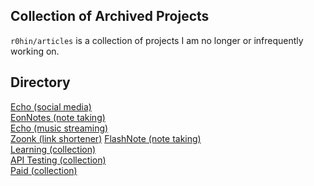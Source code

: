 ## Collection of Archived Projects
`r0hin/articles` is a collection of projects I am no longer or infrequently working on.

## Directory
<a href="https://r0h.in/articles/echo">Echo (social media)<br>
<a href="https://r0h.in/articles/eonnotes">EonNotes (note taking)<br>
<a href="https://r0h.in/articles/eonsound">Echo (music streaming)<br>
<a href="https://r0h.in/articles/zoonk">Zoonk (link shortener)</a>
<a href="https://r0h.in/articles/flashnote">FlashNote (note taking)<br>
<a href="https://r0h.in/articles/learning">Learning (collection)<br>
<a href="https://r0h.in/articles/apis">API Testing (collection)</a><br>
<a href="https://r0h.in/articles/paid">Paid (collection)</a>